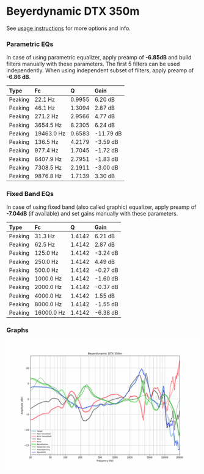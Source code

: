 # Beyerdynamic DTX 350m
See [usage instructions](https://github.com/jaakkopasanen/AutoEq#usage) for more options and info.

### Parametric EQs
In case of using parametric equalizer, apply preamp of **-6.85dB** and build filters manually
with these parameters. The first 5 filters can be used independently.
When using independent subset of filters, apply preamp of **-6.86 dB**.

| Type    | Fc         |      Q | Gain      |
|:--------|:-----------|:-------|:----------|
| Peaking | 22.1 Hz    | 0.9955 | 6.20 dB   |
| Peaking | 46.1 Hz    | 1.3094 | 2.87 dB   |
| Peaking | 271.2 Hz   | 2.9566 | 4.77 dB   |
| Peaking | 3654.5 Hz  | 8.2305 | 6.24 dB   |
| Peaking | 19463.0 Hz | 0.6583 | -11.79 dB |
| Peaking | 136.5 Hz   | 4.2179 | -3.59 dB  |
| Peaking | 977.4 Hz   | 1.7045 | -1.72 dB  |
| Peaking | 6407.9 Hz  | 2.7951 | -1.83 dB  |
| Peaking | 7308.5 Hz  | 2.1911 | -3.00 dB  |
| Peaking | 9876.8 Hz  | 1.7139 | 3.30 dB   |

### Fixed Band EQs
In case of using fixed band (also called graphic) equalizer, apply preamp of **-7.04dB**
(if available) and set gains manually with these parameters.

| Type    | Fc         |      Q | Gain     |
|:--------|:-----------|:-------|:---------|
| Peaking | 31.3 Hz    | 1.4142 | 6.21 dB  |
| Peaking | 62.5 Hz    | 1.4142 | 2.87 dB  |
| Peaking | 125.0 Hz   | 1.4142 | -3.24 dB |
| Peaking | 250.0 Hz   | 1.4142 | 4.49 dB  |
| Peaking | 500.0 Hz   | 1.4142 | -0.27 dB |
| Peaking | 1000.0 Hz  | 1.4142 | -1.60 dB |
| Peaking | 2000.0 Hz  | 1.4142 | -0.37 dB |
| Peaking | 4000.0 Hz  | 1.4142 | 1.55 dB  |
| Peaking | 8000.0 Hz  | 1.4142 | -1.55 dB |
| Peaking | 16000.0 Hz | 1.4142 | -6.38 dB |

### Graphs
![](./Beyerdynamic%20DTX%20350m.png)